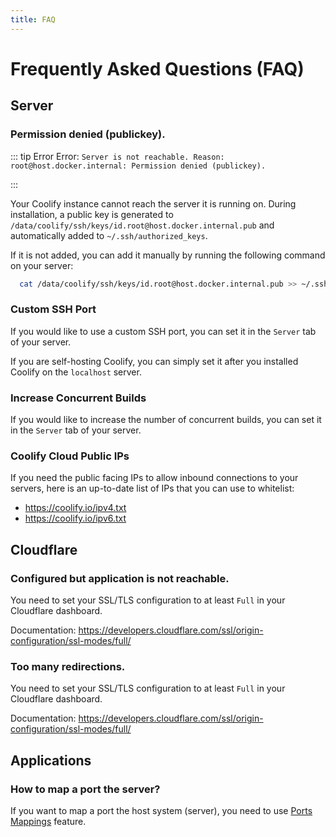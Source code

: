 ```yaml
---
title: FAQ
---
```


# Frequently Asked Questions (FAQ)

## Server

### Permission denied (publickey).
::: tip Error
Error: `Server is not reachable. Reason: root@host.docker.internal: Permission denied (publickey).`

:::

Your Coolify instance cannot reach the server it is running on. During installation, a public key is generated to `/data/coolify/ssh/keys/id.root@host.docker.internal.pub` and automatically added to `~/.ssh/authorized_keys`.

If it is not added, you can add it manually by running the following command on your server:

```bash
  cat /data/coolify/ssh/keys/id.root@host.docker.internal.pub >> ~/.ssh/authorized_keys
```

### Custom SSH Port
  If you would like to use a custom SSH port, you can set it in the `Server` tab of your server.

If you are self-hosting Coolify, you can simply set it after you installed Coolify on the `localhost` server.

### Increase Concurrent Builds
If you would like to increase the number of concurrent builds, you can set it in the `Server` tab of your server.

### Coolify Cloud Public IPs
If you need the public facing IPs to allow inbound connections to your servers, here is an up-to-date list of IPs that you can use to whitelist:

- https://coolify.io/ipv4.txt
- https://coolify.io/ipv6.txt

## Cloudflare

### Configured but application is not reachable.
You need to set your SSL/TLS configuration to at least `Full` in your Cloudflare dashboard.

Documentation: https://developers.cloudflare.com/ssl/origin-configuration/ssl-modes/full/

### Too many redirections.
You need to set your SSL/TLS configuration to at least `Full` in your Cloudflare dashboard.

Documentation: https://developers.cloudflare.com/ssl/origin-configuration/ssl-modes/full/


## Applications

### How to map a port the server?
If you want to map a port the host system (server), you need to use [Ports Mappings](/applications/#port-mappings) feature.
